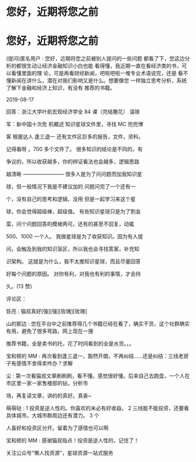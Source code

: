 # 您好，近期将您之前

# 您好，近期将您之前

(提问)匿名用户 : 您好，近期将您之前被别人提问的一些问题 都看了下，您这边分析的都很生动让经济金融知识小白也能 看得懂，我近期一直在看经济类的书，可以看懂里面的理 论，可是再看财经新闻，吧啦吧啦一堆专业术语说完，还是 看不懂新闻在讲什么，潜在对我们影响又是什么。想要像您 一样独立思考分析，系统了解下金融和经济上知识，有没有 推荐的书籍。

2019-08-17

回答：浙江大学叶航宏观经济学全 84 课（完结撒花） 温铁

军：新中国十次危 机概述 知识星球文件里，寻找 MC 兜兜博

客 租屋达人 逢三退一 还有文件区巨多的报告，文件，资料。

记得看呀 。700 多个文件了。 很多知识的结论是不同的，有

争议的，所以收获越多，你的辨证看法也会越多，逻辑思路

越清晰 ———————— 很多人是为了问问题而加我知识星

球，但一般情况下我是不建议加的 问题问完了一个还有一

个，没有自己的思考和逻辑，没用 但是一起学习来这个星

球，你会觉得超级棒，超级值。 有些知识星球只是为了割韭

菜，问个问题回答的模棱两可。还有的甚至不回复，动辄

500、1000 一个人。 我做星球是为了收获知识。因为有人提

问，会触及到我的知识盲区，所以我也会寻找答案，补充知

识架构。 这就是为什么，我不太推知识星球，而且尽量回答

好每个问题的原因。 对你有利，对我也有利的事情，才会持

久。(13 赞)

评论区：

铄亮 : 猫叔真好[强][强][玫瑰][玫瑰]

山的那边 : 您在平台中之前推荐得几个书籍已经在看了，确实干货，这个社群确实有用，避免了很多弯路，网上现在一搜

推荐书籍，全是卖书的托，花了时间看到的全是水货。。。

宝和顿的 MM : 再次看到逢三退一，豁然开朗，不再纠结……还是纠结：三线老房子有感情不舍得卖咋办？求解

尘 : 第一次看猫叔文章刷刷刷，看不懂。感觉很好懂。后来自己去跑盘，一个人在市区里一家一家售楼部的钻，分析市

场，再复读文章，讲的的真好。真香~

萌萌哒 : 1 投资是逆人性的。你喜欢的未必有好收益。 2 三线能不能投资，还要看具体城市。大城市群周边还有潜力。 3 个

人喜好和投资区分开。留着为了感情也可以啊

宝和顿的 MM : 感谢猫叔指点！投资是逆人性的，记住了！

关注公众号"懒人找资源"，星球资源一站式服务